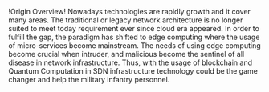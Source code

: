 !Origin Overview!
Nowadays technologies are rapidly growth and it cover many areas. The traditional or legacy network architecture is no longer suited
to meet today requirement ever since cloud era appeared. In order to fulfill the gap, the paradigm has shifted to edge computing 
where the usage of micro-services become mainstream. The needs of using edge computing become crucial when intruder, and malicious 
become the sentinel of all disease in network infrastructure. Thus, with the usage of blockchain and Quantum Computation in SDN 
infrastructure technology could be the game changer and help the military infantry personnel. 


